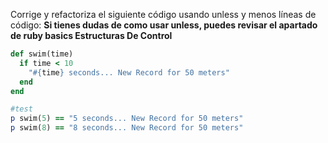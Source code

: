 Corrige y refactoriza el siguiente código usando unless y menos líneas de código:
__Si tienes dudas de como usar unless, puedes revisar el apartado de ruby basics Estructuras De Control__
```Ruby
def swim(time)
  if time < 10
    "#{time} seconds... New Record for 50 meters"
  end
end

#test
p swim(5) == "5 seconds... New Record for 50 meters"
p swim(8) == "8 seconds... New Record for 50 meters"
```
